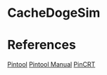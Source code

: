 # CacheDogeSim

# References
[Pintool](https://software.intel.com/en-us/articles/pin-a-binary-instrumentation-tool-downloads)
[Pintool Manual](https://software.intel.com/sites/landingpage/pintool/docs/97619/Pin/html/)
[PinCRT](https://software.intel.com/sites/landingpage/pintool/docs/97619/PinCRT/html/)
